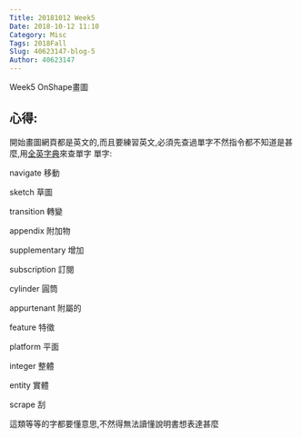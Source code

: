 ```yaml
---
Title: 20181012 Week5
Date: 2018-10-12 11:10
Category: Misc
Tags: 2018Fall
Slug: 40623147-blog-5
Author: 40623147
---
```


Week5 OnShape畫圖

<!-- PELICAN_END_SUMMARY -->

心得:
--

開始畫圖網頁都是英文的,而且要練習英文,必須先查過單字不然指令都不知道是甚麼,用[全英字典](https://www.merriam-webster.com/)來查單字
單字:

navigate 移動

sketch 草圖

transition 轉變

appendix 附加物

supplementary 增加

subscription 訂閱

cylinder 圓筒

appurtenant 附屬的

feature 特徵

platform 平面

integer 整體

entity 實體

scrape 刮

這類等等的字都要懂意思,不然得無法讀懂說明書想表達甚麼











